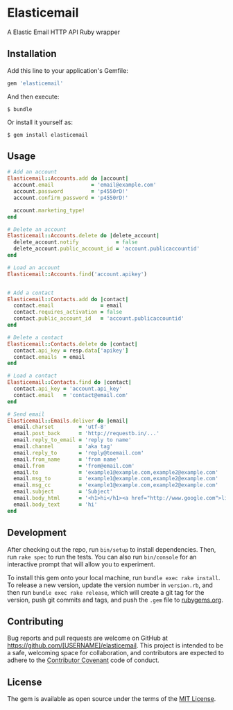 # Elasticemail

A Elastic Email HTTP API Ruby wrapper

## Installation

Add this line to your application's Gemfile:

```ruby
gem 'elasticemail'
```

And then execute:

    $ bundle

Or install it yourself as:

    $ gem install elasticemail

## Usage

```ruby
# Add an account
Elasticemail::Accounts.add do |account|
  account.email            = 'email@example.com'
  account.password         = 'p4550rD!'
  account.confirm_password = 'p4550rD!'

  account.marketing_type!
end

# Delete an account
Elasticemail::Accounts.delete do |delete_account|
  delete_account.notify            = false
  delete_account.public_account_id = 'account.publicaccountid'
end

# Load an account
Elasticemail::Accounts.find('account.apikey')


# Add a contact
Elasticemail::Contacts.add do |contact|
  contact.email               = email
  contact.requires_activation = false
  contact.public_account_id   = 'account.publicaccountid'
end

# Delete a contact
Elasticemail::Contacts.delete do |contact|
  contact.api_key = resp.data['apikey']
  contact.emails  = email
end

# Load a contact
Elasticemail::Contacts.find do |contact|
  contact.api_key = 'account.api_key'
  contact.email   = 'contact@email.com'
end

# Send email
Elasticemail::Emails.deliver do |email|
  email.charset        = 'utf-8'
  email.post_back      = 'http://requestb.in/...'
  email.reply_to_email = 'reply to name'
  email.channel        = 'aka tag'
  email.reply_to       = 'reply@toemail.com'
  email.from_name      = 'from name'
  email.from           = 'from@email.com'
  email.to             = 'example1@example.com,example2@example.com'
  email.msg_to         = 'example1@example.com,example2@example.com'
  email.msg_cc         = 'example1@example.com,example2@example.com'
  email.subject        = 'Subject'
  email.body_html      = '<h1>hi</h1><a href="http://www.google.com">link...</a>'
  email.body_text      = 'hi'
end
```

## Development

After checking out the repo, run `bin/setup` to install dependencies. Then, run `rake spec` to run the tests. You can also run `bin/console` for an interactive prompt that will allow you to experiment.

To install this gem onto your local machine, run `bundle exec rake install`. To release a new version, update the version number in `version.rb`, and then run `bundle exec rake release`, which will create a git tag for the version, push git commits and tags, and push the `.gem` file to [rubygems.org](https://rubygems.org).

## Contributing

Bug reports and pull requests are welcome on GitHub at https://github.com/[USERNAME]/elasticemail. This project is intended to be a safe, welcoming space for collaboration, and contributors are expected to adhere to the [Contributor Covenant](http://contributor-covenant.org) code of conduct.


## License

The gem is available as open source under the terms of the [MIT License](http://opensource.org/licenses/MIT).

